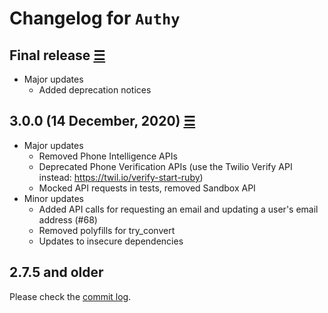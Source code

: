 # Changelog for `Authy`

## Final release [☰](https://github.com/twilio/authy-ruby/compare/v3.0.0...v3.0.1)

* Major updates
  * Added deprecation notices

## 3.0.0 (14 December, 2020) [☰](https://github.com/twilio/authy-ruby/compare/v2.7.5...v3.0.0)

* Major updates
  * Removed Phone Intelligence APIs
  * Deprecated Phone Verification APIs (use the Twilio Verify API instead: https://twil.io/verify-start-ruby)
  * Mocked API requests in tests, removed Sandbox API
* Minor updates
  * Added API calls for requesting an email and updating a user's email address (#68)
  * Removed polyfills for try_convert
  * Updates to insecure dependencies

## 2.7.5 and older

Please check the [commit log](https://github.com/twilio/authy-ruby/compare/f9e9236...v2.7.5).